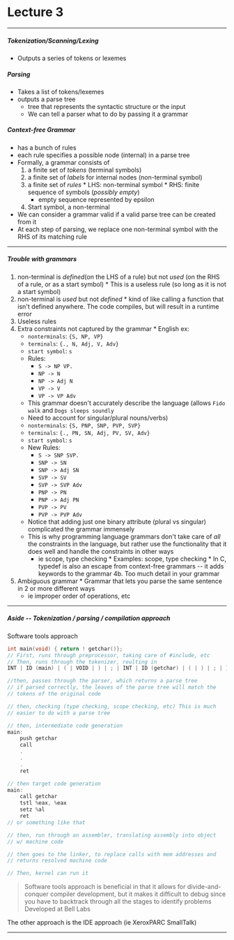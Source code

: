 <h1>Lecture 3</h1>

---

<h5>Tokenization/Scanning/Lexing</h5>

  * Outputs a series of tokens or lexemes

<h5>Parsing</h5>

  * Takes a list of tokens/lexemes
  * outputs a parse tree
      - tree that represents the syntactic structure or the input
      - We can tell a parser what to do by passing it a grammar

<h5>Context-free Grammar</h5>

  * has a bunch of rules
  * each rule specifies a possible node (internal) in a parse tree
  * Formally, a grammar consists of
      1. a finite set of _tokens_ (terminal symbols)
      2. a finite set of _labels_ for internal nodes (non-terminal symbol)
      3. a finite set of _rules_ 
        * LHS: non-terminal symbol
        * RHS: finite sequence of symbols (_possibly empty_)
            - empty sequence represented by epsilon
      4. Start symbol, a non-terminal
  * We can consider a grammar valid if a valid parse tree can be created from it
  * At each step of parsing, we replace one non-terminal symbol with the RHS of its matching rule

---

<h5>Trouble with grammars</h5>

  1. non-terminal is _defined_(on the LHS of a rule) but not _used_ (on the RHS of a rule, or as a start symbol)
    * This is a useless rule (so long as it is not a start symbol)
  2. non-terminal is _used_ but not _defined_
    * kind of like calling a function that isn't defined anywhere. The code compiles, but will result in a runtime error
  3. Useless rules
  4. Extra constraints not captured by the grammar
    * English ex:
        - `nonterminals`: `{S, NP, VP}` 
        - `terminals`: `{., N, Adj, V, Adv}`
        - `start symbol`: `s`
        - Rules:
            + `S -> NP VP.` 
            + `NP -> N` 
            + `NP -> Adj N`
            + `VP -> V`
            + `VP -> VP Adv` 
        - This grammar doesn't accurately describe the language (allows `Fido walk` and `Dogs sleeps soundly`
        - Need to account for singular/plural nouns/verbs)
        - `nonterminals`: `{S, PNP, SNP, PVP, SVP}` 
        - `terminals`: `{., PN, SN, Adj, PV, SV, Adv}`
        - `start symbol`: `s`
        - New Rules:
            + `S -> SNP SVP.` 
            + `SNP -> SN` 
            + `SNP -> Adj SN`
            + `SVP -> SV`
            + `SVP -> SVP Adv` 
            + `PNP -> PN` 
            + `PNP -> Adj PN`
            + `PVP -> PV`
            + `PVP -> PVP Adv` 
        - Notice that adding just one binary attribute (plural vs singular) complicated the grammar immensely
        - This is why programming language grammars don't take care of _all_ the constraints in the language, but rather use the functionality that it does well and handle the constraints in other ways
            + ie scope, type checking
    * Examples: scope, type checking
    * In C, typedef is also an escape from context-free grammars -- it adds keywords to the grammar
  4b. Too much detail in your grammar
  5. Ambiguous grammar
    * Grammar that lets you parse the same sentence in 2 or more different ways
        - ie improper order of operations, etc  

---

<h5>Aside -- Tokenization / parsing / compilation approach</h5>

Software tools approach

```c
int main(void) { return ! getchar()};
// First, runs through preprocessor, taking care of #include, etc
// Then, runs through the tokenizer, reulting in  
INT | ID (main) | ( | VOID | ) | ; | INT | ID (getchar) | ( | ) | ; | }

//then, passes through the parser, which returns a parse tree 
// if parsed correctly, the leaves of the parse tree will match the 
// tokens of the original code

// then, checking (type checking, scope checking, etc) This is much
// easier to do with a parse tree

// then, intermediate code generation
main:
    push getchar
    call
    .
    .
    .
    ret

// then target code generation
main: 
    call getchar
    tstl %eax, %eax
    setz %al
    ret
// or something like that

// then, run through an assembler, translating assembly into object
// w/ machine code

// then goes to the linker, to replace calls with mem addresses and 
// returns resolved machine code

// Then, kernel can run it
```
>Software tools approach is beneficial in that it allows for divide-and-conquer compiler development, but it makes it difficult to debug since you have to backtrack through all the stages to identify problems
Developed at Bell Labs

The other approach is the IDE approach (ie XeroxPARC SmallTalk)

---

